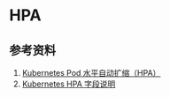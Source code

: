 # HPA

## 参考资料

1. [Kubernetes Pod 水平自动扩缩（HPA）](https://kubernetes.io/zh/docs/tasks/run-application/horizontal-pod-autoscale/)
2. [Kubernetes HPA 字段说明](https://kubernetes.io/docs/reference/generated/kubernetes-api/v1.21/#horizontalpodautoscaler-v2beta2-autoscaling)
